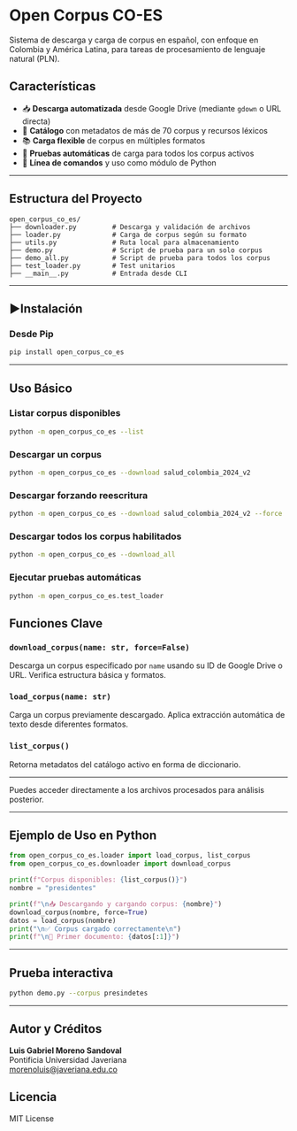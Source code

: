 # Open Corpus CO-ES

Sistema de descarga y carga de corpus en español, con enfoque en Colombia y América Latina, para tareas de procesamiento de lenguaje natural (PLN).

## Características

- 📥 **Descarga automatizada** desde Google Drive (mediante `gdown` o URL directa)
- 🧾 **Catálogo** con metadatos de más de 70 corpus y recursos léxicos
- 📚 **Carga flexible** de corpus en múltiples formatos
- 🧪 **Pruebas automáticas** de carga para todos los corpus activos
- 🧰 **Línea de comandos** y uso como módulo de Python

---

## Estructura del Proyecto

```
open_corpus_co_es/
├── downloader.py         # Descarga y validación de archivos
├── loader.py             # Carga de corpus según su formato
├── utils.py              # Ruta local para almacenamiento 
├── demo.py               # Script de prueba para un solo corpus
├── demo_all.py           # Script de prueba para todos los corpus
├── test_loader.py        # Test unitarios
├── __main__.py           # Entrada desde CLI
```

---

## ▶Instalación

### Desde Pip

```bash
pip install open_corpus_co_es
```

---

## Uso Básico

### Listar corpus disponibles

```bash
python -m open_corpus_co_es --list
```

### Descargar un corpus

```bash
python -m open_corpus_co_es --download salud_colombia_2024_v2
```

### Descargar forzando reescritura

```bash
python -m open_corpus_co_es --download salud_colombia_2024_v2 --force
```

### Descargar todos los corpus habilitados

```bash
python -m open_corpus_co_es --download_all
```

### Ejecutar pruebas automáticas

```bash
python -m open_corpus_co_es.test_loader
```

## Funciones Clave

### `download_corpus(name: str, force=False)`
Descarga un corpus especificado por `name` usando su ID de Google Drive o URL. Verifica estructura básica y formatos.

### `load_corpus(name: str)`
Carga un corpus previamente descargado. Aplica extracción automática de texto desde diferentes formatos.

### `list_corpus()`
Retorna metadatos del catálogo activo en forma de diccionario.

---


Puedes acceder directamente a los archivos procesados para análisis posterior.

---

## Ejemplo de Uso en Python

```python
from open_corpus_co_es.loader import load_corpus, list_corpus
from open_corpus_co_es.downloader import download_corpus

print(f"Corpus disponibles: {list_corpus()}")
nombre = "presidentes"

print(f"\n📥 Descargando y cargando corpus: {nombre}")
download_corpus(nombre, force=True)
datos = load_corpus(nombre)
print("\n✅ Corpus cargado correctamente\n")
print(f"\n📄 Primer documento: {datos[:1]}")
```

---

## Prueba interactiva

```bash
python demo.py --corpus presindetes
```

---

## Autor y Créditos

**Luis Gabriel Moreno Sandoval**  
Pontificia Universidad Javeriana  
morenoluis@javeriana.edu.co

## Licencia

MIT License